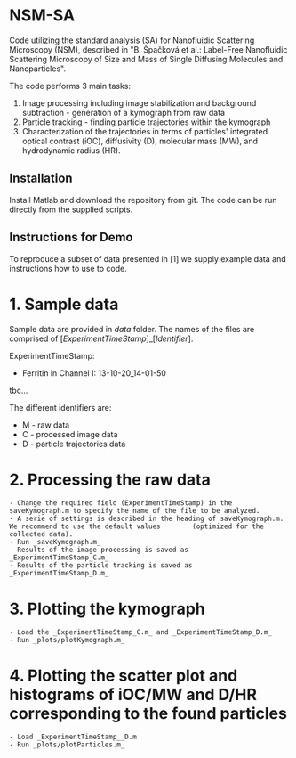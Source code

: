 # NSM-SA

Code utilizing the standard analysis (SA) for Nanofluidic Scattering Microscopy (NSM), described in "B. Špačková et al.: Label-Free Nanofluidic Scattering Microscopy of Size and Mass of Single Diffusing Molecules and Nanoparticles". 

The code performs 3 main tasks:
1. Image processing including image stabilization and background subtraction - generation of a kymograph from raw data  
2. Particle tracking - finding particle trajectories within the kymograph
3. Characterization of the trajectories in terms of particles' integrated optical contrast (iOC), diffusivity (D), molecular mass (MW), and hydrodynamic radius (HR). 

## Installation
Install Matlab and download the repository from git. The code can be run directly from the supplied scripts. 

## Instructions for Demo 
To reproduce a subset of data presented in [1] we supply example data and instructions how to use to code.

# 1. Sample data

Sample data are provided in _data_ folder. The names of the files are comprised of [_ExperimentTimeStamp_]_[_Identifier_].

ExperimentTimeStamp:

- Ferritin in Channel I: 13-10-20_14-01-50

tbc...

The different identifiers are:

- M - raw data
- C - processed image data
- D - particle trajectories data

# 2. Processing the raw data

    - Change the required field (ExperimentTimeStamp) in the saveKymograph.m to specify the name of the file to be analyzed. 
    - A serie of settings is described in the heading of saveKymograph.m. We recommend to use the default values        (optimized for the collected data).
    - Run _saveKymograph.m_
    - Results of the image processing is saved as _ExperimentTimeStamp_C.m_
    - Results of the particle tracking is saved as _ExperimentTimeStamp_D.m_

# 3. Plotting the kymograph

    - Load the _ExperimentTimeStamp_C.m_ and _ExperimentTimeStamp_D.m_ 
    - Run _plots/plotKymograph.m_

# 4. Plotting the scatter plot and histograms of iOC/MW and D/HR corresponding to the found particles
    - Load _ExperimentTimeStamp__D.m 
    - Run _plots/plotParticles.m_

